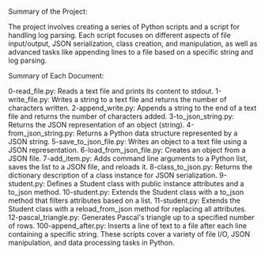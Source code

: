Summary of the Project:

The project involves creating a series of Python scripts and a script for handling log parsing. Each script focuses on different aspects of file input/output, JSON serialization, class creation, and manipulation, as well as advanced tasks like appending lines to a file based on a specific string and log parsing.

Summary of Each Document:

0-read_file.py: Reads a text file and prints its content to stdout.
1-write_file.py: Writes a string to a text file and returns the number of characters written.
2-append_write.py: Appends a string to the end of a text file and returns the number of characters added.
3-to_json_string.py: Returns the JSON representation of an object (string).
4-from_json_string.py: Returns a Python data structure represented by a JSON string.
5-save_to_json_file.py: Writes an object to a text file using a JSON representation.
6-load_from_json_file.py: Creates an object from a JSON file.
7-add_item.py: Adds command line arguments to a Python list, saves the list to a JSON file, and reloads it.
8-class_to_json.py: Returns the dictionary description of a class instance for JSON serialization.
9-student.py: Defines a Student class with public instance attributes and a to_json method.
10-student.py: Extends the Student class with a to_json method that filters attributes based on a list.
11-student.py: Extends the Student class with a reload_from_json method for replacing all attributes.
12-pascal_triangle.py: Generates Pascal's triangle up to a specified number of rows.
100-append_after.py: Inserts a line of text to a file after each line containing a specific string.
These scripts cover a variety of file I/O, JSON manipulation, and data processing tasks in Python.
